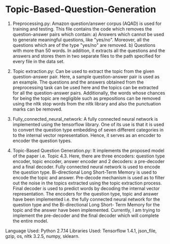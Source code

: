 # Topic-Based-Question-Generation

1. Preprocessing.py: Amazon question/answer corpus (AQAD) is used for training and testing. This file contains the code which                        removes the question-answer pairs which contain:
                     a) Answers which cannot be used to generate meaningful questions, like "yes/no". Moreover, all the                                 questions which are of the type "yes/no" are removed.
                     b) Questions with more than 50 words.
                     In addition, it extracts all the questions and the answers and stores them in two separate files to the                        path specified for every file in the data set.

2. Topic extraction.py: Can be used to extract the topic from the given question-answer pair. Here, a sample question-answer                           pair is used as an example. The questions and the answers obtained from the preprocessing task can be                           used here and the topics can be extracted for all the question-answer pairs. Additionally, the words                           whose chances for being the topic are negligible such as prepositions can be removed using the nltk                             stop words from the nltk library and also the punctuation marks can be removed.

3. Fully_connected_neural_network: A fully connected neural network is implemented using the tensorflow library. One of its use                                   is that it is used to convert the question type embedding of seven different categories in to                                   the internal vector representation. Hence, it serves as an encoder to encoder the question                                     types.

4. Topic-Based Question Generation.py: It implements the proposed model of the paper i.e. Topic 4.3. Here, there are three                                            encoders: question type encoder, topic encoder, answer encoder and 2 decoders: a                                                pre-decoder and a final decoder. Fully connected neural network is used to encode the                                          question type. Bi-directional Long Short-Term Memory is used to encode the topic and                                            answer. Pre-decode mechanism is used as to filter out the noise in the topics extracted                                        using the topic extraction process. Final decoder is used to predict words by decoding                                          the internal vector representation. 
                                       The encoders for the question type, topic and answer have been implemented i.e. the
                                       fully connected neural network for the question type and the Bi-directional Long Short-                                        Term Memory for the topic and the answer have been implemented. Currently, I am trying                                          to implement the pre-decoder and the final decoder which will complete the entire model.
                                       
Language Used: Python 2.7.14
Libraries Used: Tensorflow 1.4.1, json_file, gzip, os, nltk 3.2.5, numpy, sklearn.
    
